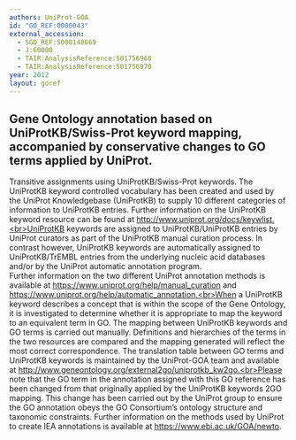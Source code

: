 ```yaml
---
authors: UniProt-GOA
id: "GO_REF:0000043"
external_accession: 
  - SGD_REF:S000148669
  - J:60000
  - TAIR:AnalysisReference:501756968
  - TAIR:AnalysisReference:501756970
year: 2012
layout: goref
---
```


## Gene Ontology annotation based on UniProtKB/Swiss-Prot keyword mapping, accompanied by conservative changes to GO terms applied by UniProt.

Transitive assignments using UniProtKB/Swiss-Prot keywords. The UniProtKB keyword controlled vocabulary has been created and used by the UniProt Knowledgebase (UniProtKB) to supply 10 different categories of information to UniProtKB entries. Further information on the UniProtKB keyword resource can be found at http://www.uniprot.org/docs/keywlist.<br>UniProtKB keywords are assigned to UniProtKB/UniProtKB entries by UniProt curators as part of the UniProtKB manual curation process. In contrast however, UniProtKB keywords are automatically assigned to UniProtKB/TrEMBL entries from the underlying nucleic acid databases and/or by the UniProt automatic annotation program.<br>Further information on the two different UniProt annotation methods is available at https://www.uniprot.org/help/manual_curation and https://www.uniprot.org/help/automatic_annotation.<br>When a UniProtKB keyword describes a concept that is within the scope of the Gene Ontology, it is investigated to determine whether it is appropriate to map the keyword to an equivalent term in GO. The mapping between UniProtKB keywords and GO terms is carried out manually. Definitions and hierarchies of the terms in the two resources are compared and the mapping generated will reflect the most correct correspondence. The translation table between GO terms and UniProtKB keywords is maintained by the UniProt-GOA team and available at http://www.geneontology.org/external2go/uniprotkb_kw2go.<br>Please note that the GO term in the annotation assigned with this GO reference has been changed from that originally applied by the UniProtKB keywords 2GO mapping. This change has been carried out by the UniProt group to ensure the GO annotation obeys the GO Consortium’s ontology structure and taxonomic constraints. Further information on the methods used by UniProt to create IEA annotations is available at https://www.ebi.ac.uk/GOA/newto.
